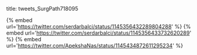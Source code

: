 title: tweets_SurgPath718095

{% embed url='https://twitter.com/serdarbalci/status/1145356432289804288' %}
{% embed url='https://twitter.com/serdarbalci/status/1145356433732620289' %}
{% embed url='https://twitter.com/ApekshaNas/status/1145434872611295234' %}
